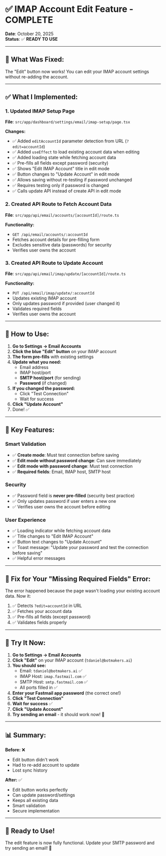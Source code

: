 # ✅ IMAP Account Edit Feature - COMPLETE

**Date**: October 20, 2025  
**Status**: ✅ **READY TO USE**

---

## 🎯 **What Was Fixed:**

The "Edit" button now works! You can edit your IMAP account settings without re-adding the account.

---

## ✅ **What I Implemented:**

### **1. Updated IMAP Setup Page**

**File**: `src/app/dashboard/settings/email/imap-setup/page.tsx`

**Changes:**

- ✅ Added `editAccountId` parameter detection from URL (`?edit=accountId`)
- ✅ Added `useEffect` to load existing account data when editing
- ✅ Added loading state while fetching account data
- ✅ Pre-fills all fields except password (security)
- ✅ Shows "Edit IMAP Account" title in edit mode
- ✅ Button changes to "Update Account" in edit mode
- ✅ Allows saving without re-testing if password unchanged
- ✅ Requires testing only if password is changed
- ✅ Calls update API instead of create API in edit mode

### **2. Created API Route to Fetch Account Data**

**File**: `src/app/api/email/accounts/[accountId]/route.ts`

**Functionality:**

- `GET /api/email/accounts/:accountId`
- Fetches account details for pre-filling form
- Excludes sensitive data (passwords) for security
- Verifies user owns the account

### **3. Created API Route to Update Account**

**File**: `src/app/api/email/imap/update/[accountId]/route.ts`

**Functionality:**

- `PUT /api/email/imap/update/:accountId`
- Updates existing IMAP account
- Only updates password if provided (user changed it)
- Validates required fields
- Verifies user owns the account

---

## 🚀 **How to Use:**

1. **Go to Settings → Email Accounts**
2. **Click the blue "Edit" button** on your IMAP account
3. **The form pre-fills** with existing settings
4. **Update what you need:**
   - Email address
   - IMAP host/port
   - **SMTP host/port** (for sending)
   - **Password** (if changed)
5. **If you changed the password:**
   - Click "Test Connection"
   - Wait for success
6. **Click "Update Account"**
7. Done! ✅

---

## 📝 **Key Features:**

### **Smart Validation**

- ✅ **Create mode**: Must test connection before saving
- ✅ **Edit mode without password change**: Can save immediately
- ✅ **Edit mode with password change**: Must test connection
- ✅ **Required fields**: Email, IMAP host, SMTP host

### **Security**

- ✅ Password field is **never pre-filled** (security best practice)
- ✅ Only updates password if user enters a new one
- ✅ Verifies user owns the account before editing

### **User Experience**

- ✅ Loading indicator while fetching account data
- ✅ Title changes to "Edit IMAP Account"
- ✅ Button text changes to "Update Account"
- ✅ Toast message: "Update your password and test the connection before saving"
- ✅ Helpful error messages

---

## 🔧 **Fix for Your "Missing Required Fields" Error:**

The error happened because the page wasn't loading your existing account data. Now it:

1. ✅ Detects `?edit=accountId` in URL
2. ✅ Fetches your account data
3. ✅ Pre-fills all fields (except password)
4. ✅ Validates fields properly

---

## 🧪 **Try It Now:**

1. **Go to Settings → Email Accounts**
2. **Click "Edit"** on your IMAP account (`tdaniel@botmakers.ai`)
3. **You should see:**
   - Email: `tdaniel@botmakers.ai` ✅
   - IMAP Host: `imap.fastmail.com` ✅
   - SMTP Host: `smtp.fastmail.com` ✅
   - All ports filled in ✅
4. **Enter your Fastmail app password** (the correct one!)
5. **Click "Test Connection"**
6. **Wait for success** ✅
7. **Click "Update Account"**
8. **Try sending an email** - it should work now! 🎉

---

## 📊 **Summary:**

**Before:** ❌

- Edit button didn't work
- Had to re-add account to update
- Lost sync history

**After:** ✅

- Edit button works perfectly
- Can update password/settings
- Keeps all existing data
- Smart validation
- Secure implementation

---

## 🎉 **Ready to Use!**

The edit feature is now fully functional. Update your SMTP password and try sending an email! 🚀


